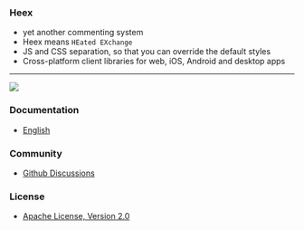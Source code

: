 ### Heex

-   yet another commenting system
-   Heex means `HEated EXchange`
-   JS and CSS separation, so that you can override the default styles
-   Cross-platform client libraries for web, iOS, Android and desktop apps

---

[![](https://img.shields.io/jsdelivr/npm/hw/heex?label=jsDelivr%20hits&style=flat-square)](https://www.jsdelivr.com/package/npm/heex)

### Documentation

-   [English](https://heex.jekyllcloud.com)

### Community

-   [Github Discussions](https://github.com/JekyllCloud/Heex/discussions)

### License

-   [Apache License, Version 2.0](LICENSE)
